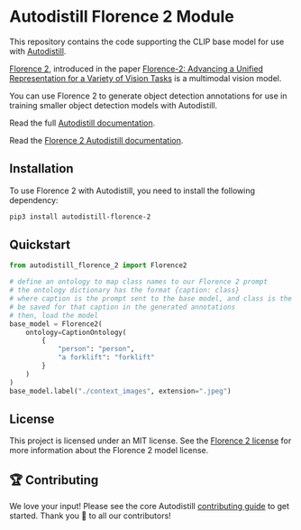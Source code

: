 # Autodistill Florence 2 Module

This repository contains the code supporting the CLIP base model for use with [Autodistill](https://github.com/autodistill/autodistill).

[Florence 2](https://huggingface.co/microsoft/Florence-2-large), introduced in the paper [Florence-2: Advancing a Unified Representation for a Variety of Vision Tasks](https://arxiv.org/abs/2311.06242) is a multimodal vision model.

You can use Florence 2 to generate object detection annotations for use in training smaller object detection models with Autodistill.

Read the full [Autodistill documentation](https://autodistill.github.io/autodistill/).

Read the [Florence 2 Autodistill documentation](https://autodistill.github.io/autodistill/base_models/florence2/).

## Installation

To use Florence 2 with Autodistill, you need to install the following dependency:

```bash
pip3 install autodistill-florence-2
```

## Quickstart

```python
from autodistill_florence_2 import Florence2

# define an ontology to map class names to our Florence 2 prompt
# the ontology dictionary has the format {caption: class}
# where caption is the prompt sent to the base model, and class is the label that will
# be saved for that caption in the generated annotations
# then, load the model
base_model = Florence2(
    ontology=CaptionOntology(
        {
            "person": "person",
            "a forklift": "forklift"
        }
    )
)
base_model.label("./context_images", extension=".jpeg")
```

## License

This project is licensed under an MIT license. See the [Florence 2 license](https://huggingface.co/microsoft/Florence-2-large) for more information about the Florence 2 model license.

## 🏆 Contributing

We love your input! Please see the core Autodistill [contributing guide](https://github.com/autodistill/autodistill/blob/main/CONTRIBUTING.md) to get started. Thank you 🙏 to all our contributors!